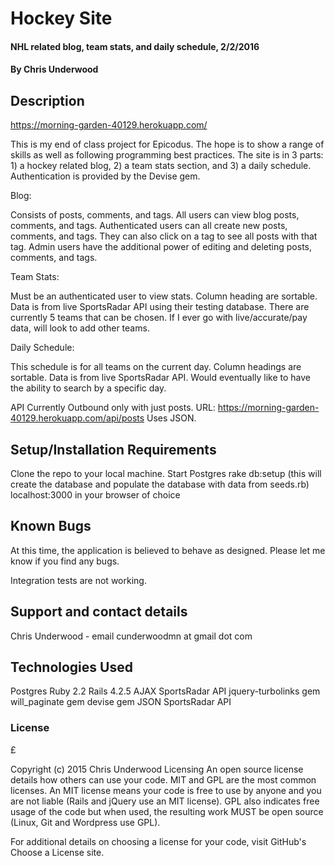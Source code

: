 # Hockey Site

#### NHL related blog, team stats, and daily schedule, 2/2/2016

#### By Chris Underwood

## Description

https://morning-garden-40129.herokuapp.com/

This is my end of class project for Epicodus. The hope is to show a range of skills as well as following programming best practices.
The site is in 3 parts: 1) a hockey related blog, 2) a team stats section, and 3) a daily schedule. Authentication is provided by the Devise gem.

Blog:

Consists of posts, comments, and tags. All users can view blog posts, comments, and tags. Authenticated users can all create new posts, comments, and tags. They can also click on a tag to see all posts with that tag. Admin users have the additional power of editing and deleting posts, comments, and tags.

Team Stats:

Must be an authenticated user to view stats. Column heading are sortable. Data is from live SportsRadar API using their testing database. There are currently 5 teams that can be chosen. If I ever go with live/accurate/pay data, will look to add other teams.

Daily Schedule:

This schedule is for all teams on the current day. Column headings are sortable. Data is from live SportsRadar API. Would eventually like to have the ability to search by a specific day.

API
 Currently Outbound only with just posts. URL: https://morning-garden-40129.herokuapp.com/api/posts Uses JSON.

## Setup/Installation Requirements

Clone the repo to your local machine.
Start Postgres
rake db:setup (this will create the database and populate the database with data from seeds.rb)
localhost:3000 in your browser of choice

## Known Bugs

At this time, the application is believed to behave as designed. Please let me know if you find any bugs.

Integration tests are not working.

## Support and contact details

Chris Underwood - email cunderwoodmn at gmail dot com

## Technologies Used

Postgres
Ruby 2.2
Rails 4.2.5
AJAX
SportsRadar API
jquery-turbolinks gem
will_paginate gem
devise gem
JSON
SportsRadar API

### License
£

Copyright (c) 2015 Chris Underwood
Licensing
An open source license details how others can use your code. MIT and GPL are the most common licenses. An MIT license means your code is free to use by anyone and you are not liable (Rails and jQuery use an MIT license). GPL also indicates free usage of the code but when used, the resulting work MUST be open source (Linux, Git and Wordpress use GPL).

For additional details on choosing a license for your code, visit GitHub's Choose a License site.
